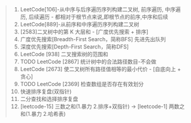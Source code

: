 > 1. LeetCode[106]-从中序与后序遍历序列构建二叉树,   前序遍历, 中序遍历, 后续遍历 - 都相对于根节点来说,即根节点的前序,中序和后续
> 2. LeetCode[889]-从前序和中序遍历序列构建二叉树
> 3. [2583]二叉树中的第 K 大层和 - [广度优先搜索 + 排序]
> 4. 广度优先搜索[Breadth-First Search，简称BFS] 先进先出队列 
> 5. 深度优先搜索[Depth-First Search，简称DFS]
> 6. LeetCode [938] 二叉搜索树的范围和
> 7. TODO LeetCode [2867] 统计树中的合法路径数目-不会做
> 8. LeetCode [2673] 使二叉树所有路径值相等的最小代价 - [自底向上 + 贪心]
> 9. TODO LeetCode [2369] 检查数组是否存在有效划分
> 10. 快速排序复盘(双指针)
> 11. 二分查找和选择排序复盘
> 12. [leetcode-15] 三数之和(1.暴力 2.排序+双指针) -> [leetcode-1] 两数之和(1.暴力 2.哈希表)
